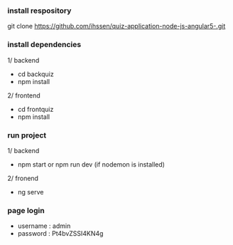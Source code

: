### install respository
git clone https://github.com/ihssen/quiz-application-node-js-angular5-.git

### install dependencies 
1/ backend
- cd backquiz
- npm install

2/ frontend
- cd frontquiz
- npm install

### run project
1/ backend 
- npm start  or npm run dev (if nodemon is installed) 

2/ fronend
- ng serve

### page login 
- username : admin
- password : Pt4bvZSSI4KN4g

